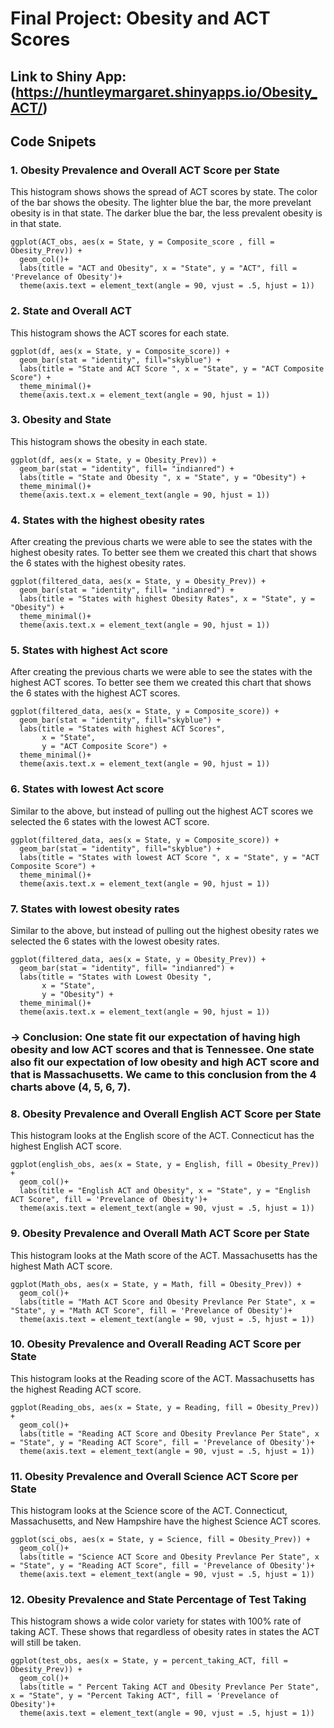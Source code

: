 # Final Project: Obesity and ACT Scores 
## Link to Shiny App: (https://huntleymargaret.shinyapps.io/Obesity_ACT/)
## Code Snipets 

### 1. Obesity Prevalence and Overall ACT Score per State 
This histogram shows shows the spread of ACT scores by state. The color of the bar shows the obesity. The lighter blue the bar, the more prevelant obesity is in that state. The darker blue the bar, the less prevalent obesity is in that state.

```
ggplot(ACT_obs, aes(x = State, y = Composite_score , fill = Obesity_Prev)) + 
  geom_col()+
  labs(title = "ACT and Obesity", x = "State", y = "ACT", fill = 'Prevelance of Obesity')+
  theme(axis.text = element_text(angle = 90, vjust = .5, hjust = 1))

```
### 2. State and Overall ACT
This histogram shows the ACT scores for each state.

```
ggplot(df, aes(x = State, y = Composite_score)) +
  geom_bar(stat = "identity", fill="skyblue") +
  labs(title = "State and ACT Score ", x = "State", y = "ACT Composite Score") +
  theme_minimal()+ 
  theme(axis.text.x = element_text(angle = 90, hjust = 1))

```
### 3. Obesity and State 
This histogram shows the obesity in each state.

```
ggplot(df, aes(x = State, y = Obesity_Prev)) +
  geom_bar(stat = "identity", fill= "indianred") +
  labs(title = "State and Obesity ", x = "State", y = "Obesity") +
  theme_minimal()+
  theme(axis.text.x = element_text(angle = 90, hjust = 1))

```
### 4. States with the highest obesity rates 
After creating the previous charts we were able to see the states with the highest obesity rates. To better see them we created this chart that shows the 6 states with the highest obesity rates. 

```
ggplot(filtered_data, aes(x = State, y = Obesity_Prev)) +
  geom_bar(stat = "identity", fill= "indianred") +
  labs(title = "States with highest Obesity Rates", x = "State", y = "Obesity") +
  theme_minimal()+
  theme(axis.text.x = element_text(angle = 90, hjust = 1))

```
### 5. States with highest Act score 
After creating the previous charts we were able to see the states with the highest ACT scores. To better see them we created this chart that shows the 6 states with the highest ACT scores. 

```
ggplot(filtered_data, aes(x = State, y = Composite_score)) +
  geom_bar(stat = "identity", fill="skyblue") +
  labs(title = "States with highest ACT Scores",
       x = "State",
       y = "ACT Composite Score") +
  theme_minimal()+ 
  theme(axis.text.x = element_text(angle = 90, hjust = 1))

```
### 6. States with lowest Act score 
Similar to the above, but instead of pulling out the highest ACT scores we selected the 6 states with the lowest ACT score. 

```
ggplot(filtered_data, aes(x = State, y = Composite_score)) +
  geom_bar(stat = "identity", fill="skyblue") +
  labs(title = "States with lowest ACT Score ", x = "State", y = "ACT Composite Score") +
  theme_minimal()+ 
  theme(axis.text.x = element_text(angle = 90, hjust = 1))

```
### 7. States with lowest obesity rates 
Similar to the above, but instead of pulling out the highest obesity rates we selected the 6 states with the lowest obesity rates. 

```
ggplot(filtered_data, aes(x = State, y = Obesity_Prev)) +
  geom_bar(stat = "identity", fill= "indianred") +
  labs(title = "States with Lowest Obesity ",
       x = "State",
       y = "Obesity") +
  theme_minimal()+
  theme(axis.text.x = element_text(angle = 90, hjust = 1))

```
### -> Conclusion: One state fit our expectation of having high obesity and low ACT scores and that is Tennessee. One state also fit our expectation of low obesity and high ACT score and that is Massachusetts. We came to this conclusion from the 4 charts above (4, 5, 6, 7). 

### 8. Obesity Prevalence and Overall English ACT Score per State 
This histogram looks at the English score of the ACT. Connecticut has the highest English ACT score.

```
ggplot(english_obs, aes(x = State, y = English, fill = Obesity_Prev)) + 
  geom_col()+
  labs(title = "English ACT and Obesity", x = "State", y = "English ACT Score", fill = 'Prevelance of Obesity')+
  theme(axis.text = element_text(angle = 90, vjust = .5, hjust = 1))

```
### 9. Obesity Prevalence and Overall Math ACT Score per State 
This histogram looks at the Math score of the ACT. Massachusetts has the highest Math ACT score. 

```
ggplot(Math_obs, aes(x = State, y = Math, fill = Obesity_Prev)) + 
  geom_col()+
  labs(title = "Math ACT Score and Obesity Prevlance Per State", x = "State", y = "Math ACT Score", fill = 'Prevelance of Obesity')+
  theme(axis.text = element_text(angle = 90, vjust = .5, hjust = 1))

```
### 10. Obesity Prevalence and Overall Reading ACT Score per State 
This histogram looks at the Reading score of the ACT. Massachusetts has the highest Reading ACT score. 
```
ggplot(Reading_obs, aes(x = State, y = Reading, fill = Obesity_Prev)) + 
  geom_col()+
  labs(title = "Reading ACT Score and Obesity Prevlance Per State", x = "State", y = "Reading ACT Score", fill = 'Prevelance of Obesity')+
  theme(axis.text = element_text(angle = 90, vjust = .5, hjust = 1))

```
### 11. Obesity Prevalence and Overall Science ACT Score per State 
This histogram looks at the Science score of the ACT. Connecticut, Massachusetts, and New Hampshire have the highest Science ACT scores. 

```
ggplot(sci_obs, aes(x = State, y = Science, fill = Obesity_Prev)) + 
  geom_col()+
  labs(title = "Science ACT Score and Obesity Prevlance Per State", x = "State", y = "Reading ACT Score", fill = 'Prevelance of Obesity')+
  theme(axis.text = element_text(angle = 90, vjust = .5, hjust = 1))

```
### 12. Obesity Prevalence and State Percentage of Test Taking 
This histogram shows a wide color variety for states with 100% rate of taking ACT. These shows that regardless of obesity rates in states the ACT will still be taken. 

```
ggplot(test_obs, aes(x = State, y = percent_taking_ACT, fill = Obesity_Prev)) + 
  geom_col()+
  labs(title = " Percent Taking ACT and Obesity Prevlance Per State", x = "State", y = "Percent Taking ACT", fill = 'Prevelance of Obesity')+
  theme(axis.text = element_text(angle = 90, vjust = .5, hjust = 1))

```
